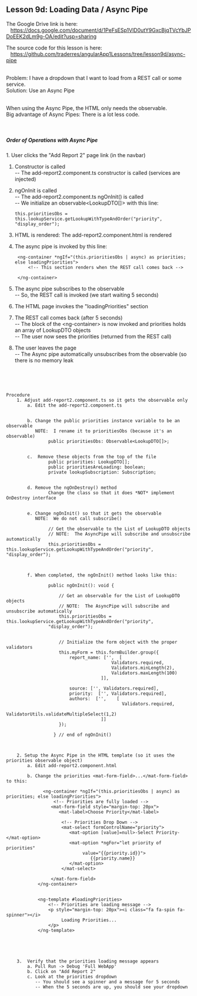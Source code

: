 Lesson 9d:  Loading Data / Async Pipe
-------------------------------------
The Google Drive link is here:<br>
&nbsp;&nbsp;&nbsp;https://docs.google.com/document/d/1PeFsESp1VlD0utY9GxcBjqTVcYbJPDoEEK2dLm9g-OA/edit?usp=sharing
      

The source code for this lesson is here:<br>
&nbsp;&nbsp;&nbsp;https://github.com/traderres/angularApp1Lessons/tree/lesson9d/async-pipe
<br>
<br>

Problem: I have a dropdown that I want to load from a REST call or some service.<br>
Solution: Use an Async Pipe

<br>
When using the Async Pipe, the HTML only needs the observable.<br>
Big advantage of Async Pipes: There is a lot less code.

  
  

<br>
<br>
<br>
<h5>Order of Operations with Async Pipe</h5>
1. User clicks the "Add Report 2" page link (in the navbar)  
 
1. Constructor is called  
    -- The add-report2.component.ts constructor is called (services are injected)  

1. ngOnInit is called  
   -- The add-report2.component.ts ngOnInit() is called  
   -- We initialize an observable&lt;LookupDTO\[]> with this line:
   ```
   this.prioritiesObs = this.lookupService.getLookupWithTypeAndOrder("priority", "display_order");
   ```

1. HTML is rendered: The add-report2.component.html is rendered

1. The async pipe is invoked by this line:
   ```
    <ng-container *ngIf="(this.prioritiesObs | async) as priorities; else loadingPriorities">
        <!-- This section renders when the REST call comes back -->

    </ng-container>
    ```

1. The async pipe subscribes to the observable  
   -- So, the REST call is invoked (we start waiting 5 seconds)  

1. The HTML page invokes the "loadingPriorities" section  

1. The REST call comes back (after 5 seconds)  
   -- The block of the &lt;ng-container> is now invoked and priorities holds an array of LookupDTO objects  
   -- The user now sees the priorities (returned from the REST call)  

1. The user leaves the page  
   -- The Async pipe automatically unsubscribes from the observable (so there is no memory leak

<br>
<br>
<br>

```
Procedure
    1. Adjust add-report2.component.ts so it gets the observable only
        a. Edit the add-report2.component.ts


        b. Change the public priorities instance variable to be an observable
           NOTE:  I rename it to prioritiesObs (because it's an observable)
	            public prioritiesObs: Observable<LookupDTO[]>;
	

        c.  Remove these objects from the top of the file
                public priorities: LookupDTO[];
                public prioritiesAreLoading: boolean;
                private lookupSubscription: Subscription;
	

        d. Remove the ngOnDestroy() method
                Change the class so that it does *NOT* implement OnDestroy interface


        e. Change ngOnInit() so that it gets the observable
           NOTE:  We do not call subscribe()

                // Get the observable to the List of LookupDTO objects
                // NOTE:  The AsyncPipe will subscribe and unsubscribe automatically
                this.prioritiesObs = this.lookupService.getLookupWithTypeAndOrder("priority", "display_order");



        f. When completed, the ngOnInit() method looks like this:
                
                public ngOnInit(): void {
                
                    // Get an observable for the List of LookupDTO objects
                    // NOTE:  The AsyncPipe will subscribe and unsubscribe automatically
                    this.prioritiesObs = this.lookupService.getLookupWithTypeAndOrder("priority",
                "display_order");
                
                
                    // Initialize the form object with the proper validators
                    this.myForm = this.formBuilder.group({
                        report_name: ['',  [
                                        Validators.required,
                                        Validators.minLength(2),
                                        Validators.maxLength(100)
                                    ]],
                
                        source: ['', Validators.required],
                        priority:  ['', Validators.required],
                        authors:  ['',    [
                                            Validators.required,
                                            ValidatorUtils.validateMultipleSelect(1,2)
                                    ]]
                    });
                
                  } // end of ngOnInit()



    2. Setup the Async Pipe in the HTML template (so it uses the priorities observable object)
        a. Edit add-report2.component.html

        b. Change the priorities <mat-form-field>...</mat-form-field> to this:
	
              <ng-container *ngIf="(this.prioritiesObs | async) as priorities; else loadingPriorities">
                  <!-- Priorities are fully loaded -->
                 <mat-form-field style="margin-top: 20px">
                    <mat-label>Choose Priority</mat-label>
            
                     <!-- Priorities Drop Down -->
                     <mat-select formControlName="priority">
                        <mat-option [value]=null>-Select Priority-</mat-option>
                        <mat-option *ngFor="let priority of priorities"
                             value="{{priority.id}}">
                                {{priority.name}}
                        </mat-option>
                     </mat-select>
            
                 </mat-form-field>
            </ng-container>


            <ng-template #loadingPriorities>
                <!-- Priorities are loading message -->
                <p style="margin-top: 20px"><i class="fa fa-spin fa-spinner"></i>
                     Loading Priorities...
                </p>
            </ng-template>





    3.  Verify that the priorities loading message appears
        a. Pull Run -> Debug 'Full WebApp'
        b. Click on "Add Report 2"
        c. Look at the priorities dropdown
           -- You should see a spinner and a message for 5 seconds
           -- When the 5 seconds are up, you should see your dropdown
  

```
